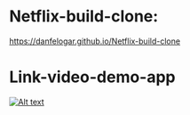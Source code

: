 # Netflix-build-clone:

https://danfelogar.github.io/Netflix-build-clone

# Link-video-demo-app 

[![Alt text](https://img.youtube.com/vi/YjPv6uTSZJ4/0.jpg)](https://www.youtube.com/watch?v=YjPv6uTSZJ4)
